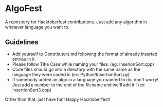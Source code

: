 # AlgoFest
A repository for Hacktoberfest contributions. Just add any algorithm in whatever language you want to.

## Guidelines
- Add yourself to Contributors.md following the format of already inserted entries in it.
- Please follow Title Case while naming your files. (eg: InserionSort.cpp)
- Code files should go into a directory with the same name as the language they were coded in (ex: Python/InsertionSort.py)
- If somebody added an algo in a language you wanted to do, don't worry! Just add a number to the end of the filename and we'll add it ! (ex: InsertionSort3.cpp)

Other than that, just have fun! Happy Hacktoberfest!


